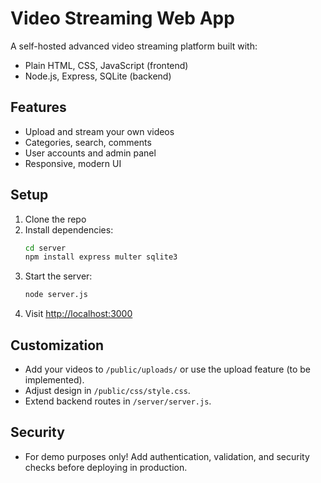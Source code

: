 # Video Streaming Web App

A self-hosted advanced video streaming platform built with:
- Plain HTML, CSS, JavaScript (frontend)
- Node.js, Express, SQLite (backend)

## Features

- Upload and stream your own videos
- Categories, search, comments
- User accounts and admin panel
- Responsive, modern UI

## Setup

1. Clone the repo
2. Install dependencies:
   ```bash
   cd server
   npm install express multer sqlite3
   ```
3. Start the server:
   ```bash
   node server.js
   ```
4. Visit [http://localhost:3000](http://localhost:3000)

## Customization

- Add your videos to `/public/uploads/` or use the upload feature (to be implemented).
- Adjust design in `/public/css/style.css`.
- Extend backend routes in `/server/server.js`.

## Security

- For demo purposes only! Add authentication, validation, and security checks before deploying in production.
